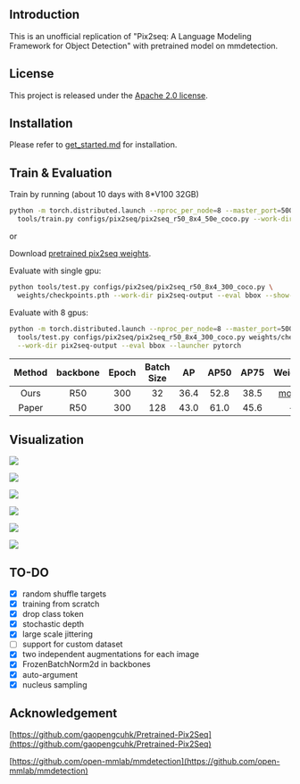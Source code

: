 ## Introduction

This is an unofficial replication of "Pix2seq: A Language Modeling Framework for Object Detection" with pretrained model on mmdetection.

## License

This project is released under the [Apache 2.0 license](LICENSE).

## Installation

Please refer to [get_started.md](docs/get_started.md) for installation.

## Train & Evaluation

Train by running (about 10 days with 8*V100 32GB)
```bash
python -m torch.distributed.launch --nproc_per_node=8 --master_port=5003 \
  tools/train.py configs/pix2seq/pix2seq_r50_8x4_50e_coco.py --work-dir pix2seq-output --gpus 8 --launcher pytorch
```

or

Download [pretrained pix2seq weights](https://drive.google.com/file/d/1Ku8ZORiLtMs66uleS3aXId7pxlJrTK9d/view?usp=sharing).

Evaluate with single gpu:
```bash
python tools/test.py configs/pix2seq/pix2seq_r50_8x4_300_coco.py \
  weights/checkpoints.pth --work-dir pix2seq-output --eval bbox --show-dir pix2seq-vis
```

Evaluate with 8 gpus:
```bash
python -m torch.distributed.launch --nproc_per_node=8 --master_port=5003 \
  tools/test.py configs/pix2seq/pix2seq_r50_8x4_300_coco.py weights/checkpoints.pth \
  --work-dir pix2seq-output --eval bbox --launcher pytorch
```

| Method  | backbone | Epoch | Batch Size | AP   | AP50  | AP75  | Weights |
| :-----: | :------: | :----:| :---------:| :---:| :---: | :---: | :---:   |
| Ours    | R50      | 300   | 32         | 36.4 | 52.8  | 38.5  | [model](https://github.com/Sharpiless/Pix2seq-mmdetection/releases/download/v1.0/checkpoints.pth) |
| Paper   | R50      | 300   | 128        | 43.0 | 61.0  | 45.6  | - |


## Visualization

![](https://github.com/Sharpiless/mmdet-Pix2Seq/blob/main/resources/007114.jpg)

![](https://github.com/Sharpiless/mmdet-Pix2Seq/blob/main/resources/007351.jpg)

![](https://github.com/Sharpiless/mmdet-Pix2Seq/blob/main/resources/008322.jpg)

![](https://github.com/Sharpiless/mmdet-Pix2Seq/blob/main/resources/000000289393.jpg)

![](https://github.com/Sharpiless/mmdet-Pix2Seq/blob/main/resources/000000212559.jpg)

![](https://github.com/Sharpiless/mmdet-Pix2Seq/blob/main/resources/000000255664.jpg)

## TO-DO

- [x] random shuffle targets
- [x] training from scratch
- [x] drop class token
- [x] stochastic depth
- [x] large scale jittering
- [ ] support for custom dataset
- [x] two independent augmentations for each image
- [x] FrozenBatchNorm2d in backbones
- [x] auto-argument
- [x] nucleus sampling

## Acknowledgement

[https://github.com/gaopengcuhk/Pretrained-Pix2Seq](https://github.com/gaopengcuhk/Pretrained-Pix2Seq)

[https://github.com/open-mmlab/mmdetection](https://github.com/open-mmlab/mmdetection)
